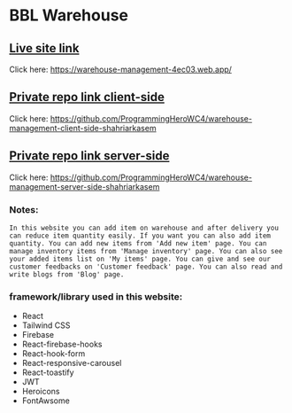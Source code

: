 # BBL Warehouse

## [Live site link](https://warehouse-management-4ec03.web.app/)
Click here: https://warehouse-management-4ec03.web.app/

## [Private repo link client-side](https://github.com/ProgrammingHeroWC4/warehouse-management-client-side-shahriarkasem)
Click here: https://github.com/ProgrammingHeroWC4/warehouse-management-client-side-shahriarkasem

## [Private repo link server-side](https://github.com/ProgrammingHeroWC4/warehouse-management-server-side-shahriarkasem)
Click here: https://github.com/ProgrammingHeroWC4/warehouse-management-server-side-shahriarkasem 

### Notes: 
`In this website you can add item on warehouse and after delivery you can reduce item quantity easily. If you want you can also add item quantity. You can add new items from 'Add new item' page. You can manage inventory items from 'Manage inventory' page. You can also see your added items list on 'My items' page. You can give and see our customer feedbacks on 'Customer feedback' page. You can also read and write blogs from 'Blog' page.`

### framework/library used in this website:
* React
* Tailwind CSS
* Firebase
* React-firebase-hooks
* React-hook-form
* React-responsive-carousel
* React-toastify
* JWT
* Heroicons
* FontAwsome